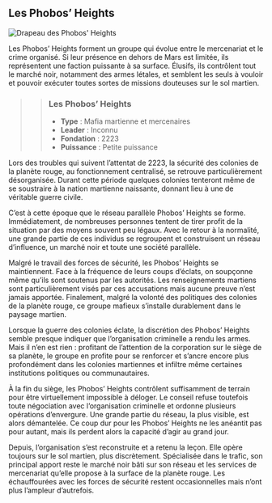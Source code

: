 ## Les Phobos’ Heights

![Drapeau des Phobos' Heights](Phobos'%20Heights.png)

Les Phobos’ Heights forment un groupe qui évolue entre le mercenariat et le crime organisé. Si leur présence en dehors de Mars est limitée, ils représentent une faction puissante à sa surface. Élusifs, ils contrôlent tout le marché noir, notamment des armes létales, et semblent les seuls à vouloir et pouvoir exécuter toutes sortes de missions douteuses sur le sol martien.

>> ### Les Phobos’ Heights
>>
>> * **Type** : Mafia martienne et mercenaires
>> * **Leader** : Inconnu
>> * **Fondation** : 2223
>> * **Puissance** : Petite puissance

Lors des troubles qui suivent l’attentat de 2223, la sécurité des colonies de la planète rouge, au fonctionnement centralisé, se retrouve particulièrement désorganisée. Durant cette période quelques colonies tenteront même de se soustraire à la nation martienne naissante, donnant lieu à une de véritable guerre civile.

C’est à cette époque que le réseau parallèle Phobos’ Heights se forme. Immédiatement, de nombreuses personnes tentent de tirer profit de la situation par des moyens souvent peu légaux. Avec le retour à la normalité, une grande partie de ces individus se regroupent et construisent un réseau d’influence, un marché noir et toute une société parallèle.

Malgré le travail des forces de sécurité, les Phobos’ Heights se maintiennent. Face à la fréquence de leurs coups d’éclats, on soupçonne même qu’ils sont soutenus par les autorités. Les renseignements martiens sont particulièrement visés par ces accusations mais aucune preuve n’est jamais apportée. Finalement, malgré la volonté des politiques des colonies de la planète rouge, ce groupe mafieux s’installe durablement dans le paysage martien.

Lorsque la guerre des colonies éclate, la discrétion des Phobos’ Heights semble presque indiquer que l’organisation criminelle a rendu les armes. Mais il n’en est rien : profitant de l’attention de la corporation sur le siège de sa planète, le groupe en profite pour se renforcer et s’ancre encore plus profondément dans les colonies martiennes et infiltre même certaines institutions politiques ou communautaires.

À la fin du siège, les Phobos’ Heights contrôlent suffisamment de terrain pour être virtuellement impossible à déloger. Le conseil refuse toutefois toute négociation avec l’organisation criminelle et ordonne plusieurs opérations d’envergure. Une grande partie du réseau, la plus visible, est alors démantelée. Ce coup dur pour les Phobos’ Heights ne les anéantit pas pour autant, mais ils perdent alors la capacité d’agir au grand jour.

Depuis, l’organisation s’est reconstruite et a retenu la leçon. Elle opère toujours sur le sol martien, plus discrètement. Spécialisée dans le trafic, son principal apport reste le marché noir bâti sur son réseau et les services de mercenariat qu’elle propose à la surface de la planète rouge. Les échauffourées avec les forces de sécurité restent occasionnelles mais n’ont plus l’ampleur d’autrefois.
